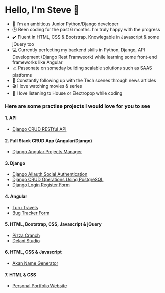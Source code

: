 # Hello, I'm Steve 👋
- 💪 I'm an ambitious Junior Python/Django developer
- 🕒 Been coding for the past 6 months. I'm truly happy with the progress
- ✔️ Fluent in HTML, CSS & Bootstrap. Knowlegable in Javascript & some jQuery too
- 💻 Currently perfecting my backend skills in Python, Django, API Development (Django Rest Framweork) while learning some front-end frameworks like Angular
- 📈 Passonate on someday building scalable solutions such as SAAS platforms
- 📰 Constantly following up with the Tech scenes through news articles
- 🎬 I love watching movies & series
- 🎵 I love listening to House or Electropop while coding

### Here are some practise projects I would love for you to see
#### 1. API
* [Django CRUD RESTful API](https://github.com/steve-njuguna-k/Django-CRUD-RESTful-API)

#### 2. Full Stack CRUD App (Angular/Django)
* [Django Angular Projects Manager](https://github.com/steve-njuguna-k/Django-Angular-Projects-Manager)

#### 3. Django
* [Django Allauth Social Authentication](https://github.com/steve-njuguna-k/Django-Allauth-Social-Authentication)
* [Django CRUD Operations Using PostgreSQL](https://github.com/steve-njuguna-k/Django-CRUD-Operations-Using-PostgreSQL)
* [Django Login Register Form](https://github.com/steve-njuguna-k/Django-Login-Register-Form)

#### 4. Angular
* [Turu Travels](https://github.com/steve-njuguna-k/Turu-Travels)
* [Bug Tracker Form](https://github.com/steve-njuguna-k/Bug-Tracker-Form)

#### 5. HTML, Bootstrap, CSS, Javascript & jQuery
* [Pizza Cranch](https://github.com/steve-njuguna-k/Pizza-Cranch)
* [Delani Studio](https://github.com/steve-njuguna-k/Delani-Studio)

#### 6. HTML, CSS & Javascript
* [Akan Name Generator](https://github.com/steve-njuguna-k/Akan-Name-Generator)

#### 7. HTML & CSS
* [Personal Portfolio Website](https://github.com/steve-njuguna-k/Personal-Portfolio-Website)
